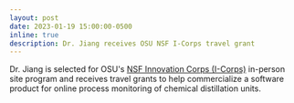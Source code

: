 ```yaml
---
layout: post
date: 2023-01-19 15:00:00-0500
inline: true
description: Dr. Jiang receives OSU NSF I-Corps travel grant
---
```


Dr. Jiang is selected for OSU's [NSF Innovation Corps (I-Corps)](https://business.okstate.edu/i-corps/) in-person site program and receives travel grants to help commercialize a software product for online process monitoring of chemical distillation units.